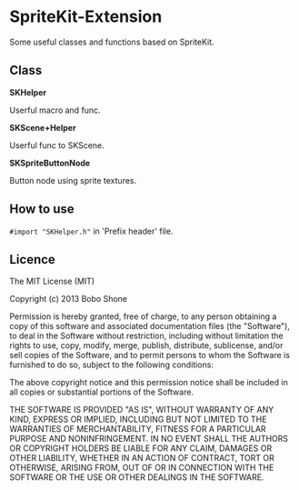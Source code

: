 SpriteKit-Extension
===================

Some useful classes and functions based on SpriteKit.

## Class

**SKHelper**

Userful macro and func.

**SKScene+Helper**

Userful func to SKScene.

**SKSpriteButtonNode**

Button node using sprite textures. 

## How to use

`#import "SKHelper.h"` in 'Prefix header' file.

## Licence

The MIT License (MIT)

Copyright (c) 2013 Bobo Shone

Permission is hereby granted, free of charge, to any person obtaining a copy
of this software and associated documentation files (the "Software"), to deal
in the Software without restriction, including without limitation the rights
to use, copy, modify, merge, publish, distribute, sublicense, and/or sell
copies of the Software, and to permit persons to whom the Software is
furnished to do so, subject to the following conditions:

The above copyright notice and this permission notice shall be included in
all copies or substantial portions of the Software.

THE SOFTWARE IS PROVIDED "AS IS", WITHOUT WARRANTY OF ANY KIND, EXPRESS OR
IMPLIED, INCLUDING BUT NOT LIMITED TO THE WARRANTIES OF MERCHANTABILITY,
FITNESS FOR A PARTICULAR PURPOSE AND NONINFRINGEMENT. IN NO EVENT SHALL THE
AUTHORS OR COPYRIGHT HOLDERS BE LIABLE FOR ANY CLAIM, DAMAGES OR OTHER
LIABILITY, WHETHER IN AN ACTION OF CONTRACT, TORT OR OTHERWISE, ARISING FROM,
OUT OF OR IN CONNECTION WITH THE SOFTWARE OR THE USE OR OTHER DEALINGS IN
THE SOFTWARE.
